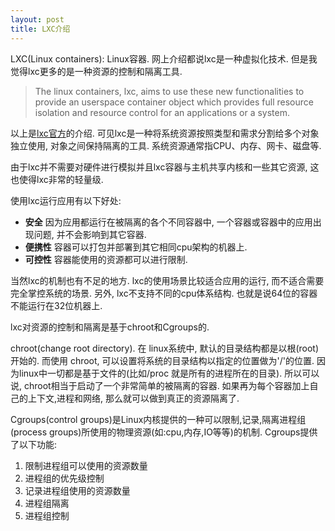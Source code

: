 ```yaml
---
layout: post
title: LXC介绍
---
```


LXC(Linux containers): Linux容器. 网上介绍都说lxc是一种虚拟化技术. 但是我觉得lxc更多的是一种资源的控制和隔离工具.

>The  linux  containers, lxc, aims to use these new functionalities to provide an userspace container object which provides full  resource  isolation  and resource control for an applications or a system.

以上是[lxc官方](https://github.com/lxc/lxc)的介绍. 可见lxc是一种将系统资源按照类型和需求分割给多个对象独立使用, 对象之间保持隔离的工具. 系统资源通常指CPU、内存、网卡、磁盘等.

由于lxc并不需要对硬件进行模拟并且lxc容器与主机共享内核和一些其它资源,  这也使得lxc非常的轻量级. 

使用lxc运行应用有以下好处:

* **安全** 因为应用都运行在被隔离的各个不同容器中, 一个容器或容器中的应用出现问题, 并不会影响到其它容器.
* **便携性** 容器可以打包并部署到其它相同cpu架构的机器上.
* **可控性** 容器能使用的资源都可以进行限制.

当然lxc的机制也有不足的地方. lxc的使用场景比较适合应用的运行, 而不适合需要完全掌控系统的场景. 另外, lxc不支持不同的cpu体系结构. 也就是说64位的容器不能运行在32位机器上.

lxc对资源的控制和隔离是基于chroot和Cgroups的.

chroot(change root directory). 在 linux系统中, 默认的目录结构都是以根(root) 开始的. 而使用 chroot, 可以设置将系统的目录结构以指定的位置做为'/'的位置.  因为linux中一切都是基于文件的(比如/proc 就是所有的进程所在的目录). 所以可以说, chroot相当于启动了一个非常简单的被隔离的容器. 如果再为每个容器加上自己的上下文,进程和网络, 那么就可以做到真正的资源隔离了.

Cgroups(control groups)是Linux内核提供的一种可以限制,记录,隔离进程组(process groups)所使用的物理资源(如:cpu,内存,IO等等)的机制.
Cgroups提供了以下功能:

1. 限制进程组可以使用的资源数量
2. 进程组的优先级控制
3. 记录进程组使用的资源数量
4. 进程组隔离
5. 进程组控制
